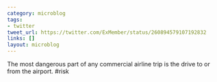 ```yaml
---
category: microblog
tags:
- twitter
tweet_url: https://twitter.com/ExMember/status/260894579107192832
links: []
layout: microblog
---
```

The most dangerous part of any commercial airline trip is the drive to or from the airport. #risk
